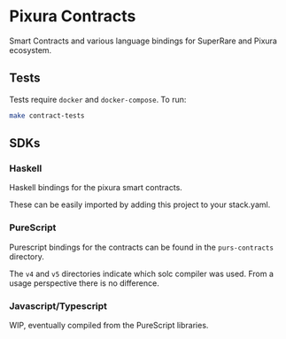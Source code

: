# Pixura Contracts

Smart Contracts and various language bindings for SuperRare and Pixura ecosystem.

## Tests

Tests require `docker` and `docker-compose`. To run:

```bash
make contract-tests
``` 

## SDKs

### Haskell 

Haskell bindings for the pixura smart contracts.

These can be easily imported by adding this project to your stack.yaml.

### PureScript 

Purescript bindings for the contracts can be found in the `purs-contracts` directory.


The `v4` and `v5` directories indicate which solc compiler was used. From a usage perspective there is no difference.


### Javascript/Typescript

WIP, eventually compiled from the PureScript libraries.
